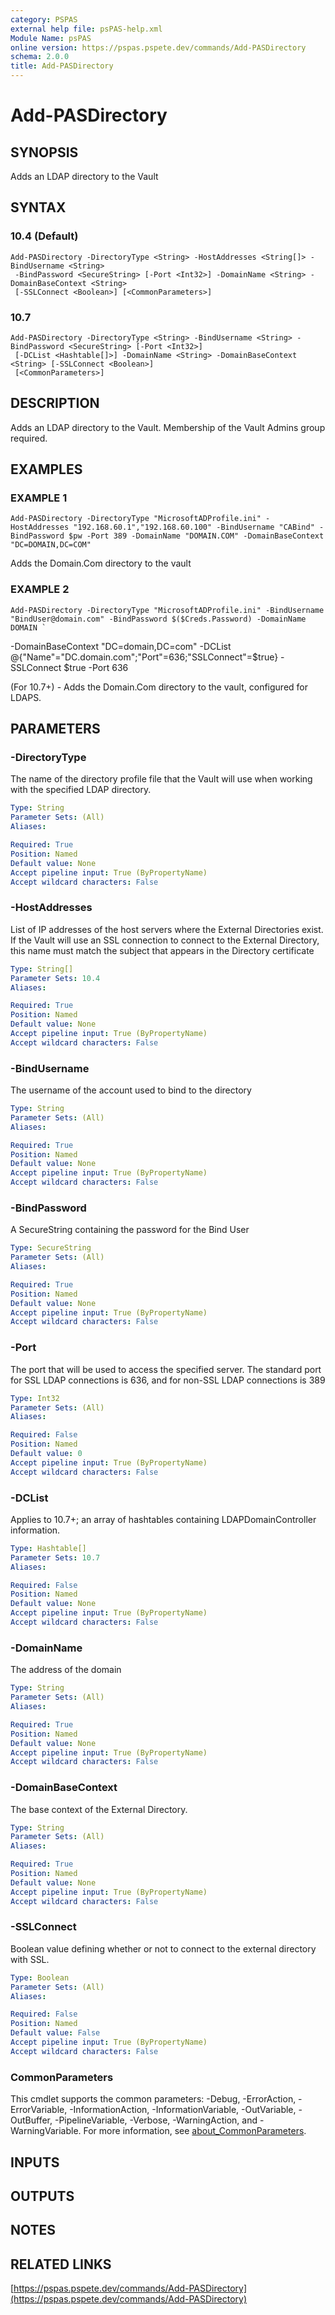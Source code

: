```yaml
---
category: PSPAS
external help file: psPAS-help.xml
Module Name: psPAS
online version: https://pspas.pspete.dev/commands/Add-PASDirectory
schema: 2.0.0
title: Add-PASDirectory
---
```


# Add-PASDirectory

## SYNOPSIS
Adds an LDAP directory to the Vault

## SYNTAX

### 10.4 (Default)
```
Add-PASDirectory -DirectoryType <String> -HostAddresses <String[]> -BindUsername <String>
 -BindPassword <SecureString> [-Port <Int32>] -DomainName <String> -DomainBaseContext <String>
 [-SSLConnect <Boolean>] [<CommonParameters>]
```

### 10.7
```
Add-PASDirectory -DirectoryType <String> -BindUsername <String> -BindPassword <SecureString> [-Port <Int32>]
 [-DCList <Hashtable[]>] -DomainName <String> -DomainBaseContext <String> [-SSLConnect <Boolean>]
 [<CommonParameters>]
```

## DESCRIPTION
Adds an LDAP directory to the Vault.
Membership of the Vault Admins group required.

## EXAMPLES

### EXAMPLE 1
```
Add-PASDirectory -DirectoryType "MicrosoftADProfile.ini" -HostAddresses "192.168.60.1","192.168.60.100" -BindUsername "CABind" -BindPassword $pw -Port 389 -DomainName "DOMAIN.COM" -DomainBaseContext "DC=DOMAIN,DC=COM"
```

Adds the Domain.Com directory to the vault

### EXAMPLE 2
```
Add-PASDirectory -DirectoryType "MicrosoftADProfile.ini" -BindUsername "BindUser@domain.com" -BindPassword $($Creds.Password) -DomainName DOMAIN `
```

-DomainBaseContext "DC=domain,DC=com" -DCList @{"Name"="DC.domain.com";"Port"=636;"SSLConnect"=$true} -SSLConnect $true -Port 636

(For 10.7+) - Adds the Domain.Com directory to the vault, configured for LDAPS.

## PARAMETERS

### -DirectoryType
The name of the directory profile file that the Vault will use when working with the specified LDAP directory.

```yaml
Type: String
Parameter Sets: (All)
Aliases:

Required: True
Position: Named
Default value: None
Accept pipeline input: True (ByPropertyName)
Accept wildcard characters: False
```

### -HostAddresses
List of IP addresses of the host servers where the External Directories exist.
If the Vault will use an SSL connection to connect to the External Directory, this name must match the subject
that appears in the Directory certificate

```yaml
Type: String[]
Parameter Sets: 10.4
Aliases:

Required: True
Position: Named
Default value: None
Accept pipeline input: True (ByPropertyName)
Accept wildcard characters: False
```

### -BindUsername
The username of the account used to bind to the directory

```yaml
Type: String
Parameter Sets: (All)
Aliases:

Required: True
Position: Named
Default value: None
Accept pipeline input: True (ByPropertyName)
Accept wildcard characters: False
```

### -BindPassword
A SecureString containing the password for the Bind User

```yaml
Type: SecureString
Parameter Sets: (All)
Aliases:

Required: True
Position: Named
Default value: None
Accept pipeline input: True (ByPropertyName)
Accept wildcard characters: False
```

### -Port
The port that will be used to access the specified server.
The standard port for SSL LDAP connections is 636, and for non-SSL LDAP connections is 389

```yaml
Type: Int32
Parameter Sets: (All)
Aliases:

Required: False
Position: Named
Default value: 0
Accept pipeline input: True (ByPropertyName)
Accept wildcard characters: False
```

### -DCList
Applies to 10.7+; an array of hashtables containing
LDAPDomainController information.

```yaml
Type: Hashtable[]
Parameter Sets: 10.7
Aliases:

Required: False
Position: Named
Default value: None
Accept pipeline input: True (ByPropertyName)
Accept wildcard characters: False
```

### -DomainName
The address of the domain

```yaml
Type: String
Parameter Sets: (All)
Aliases:

Required: True
Position: Named
Default value: None
Accept pipeline input: True (ByPropertyName)
Accept wildcard characters: False
```

### -DomainBaseContext
The base context of the External Directory.

```yaml
Type: String
Parameter Sets: (All)
Aliases:

Required: True
Position: Named
Default value: None
Accept pipeline input: True (ByPropertyName)
Accept wildcard characters: False
```

### -SSLConnect
Boolean value defining whether or not to connect to the external directory with SSL.

```yaml
Type: Boolean
Parameter Sets: (All)
Aliases:

Required: False
Position: Named
Default value: False
Accept pipeline input: True (ByPropertyName)
Accept wildcard characters: False
```

### CommonParameters
This cmdlet supports the common parameters: -Debug, -ErrorAction, -ErrorVariable, -InformationAction, -InformationVariable, -OutVariable, -OutBuffer, -PipelineVariable, -Verbose, -WarningAction, and -WarningVariable. For more information, see [about_CommonParameters](http://go.microsoft.com/fwlink/?LinkID=113216).

## INPUTS

## OUTPUTS

## NOTES

## RELATED LINKS

[https://pspas.pspete.dev/commands/Add-PASDirectory](https://pspas.pspete.dev/commands/Add-PASDirectory)

